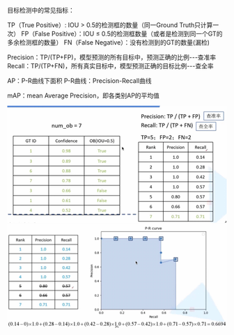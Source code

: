 目标检测中的常见指标：

TP（True Positive）: IOU > 0.5的检测框的数量（同一Ground Truth只计算一次）
FP（False Positive）：IOU ≤ 0.5的检测框数量（或者是检测到同一个GT的多余检测框的数量）
FN（False Negative）：没有检测到的GT的数量(漏检)

Precision：TP/(TP+FP)，模型预测的所有目标中，预测正确的比例---查准率
Recall：TP/(TP+FN)，所有真实目标中，模型预测正确的目标比例---查全率

AP：P-R曲线下面积
P-R曲线：Precision-Recall曲线

mAP：mean Average Precision，即各类别AP的平均值

![img.png](Materials/img1.png)
![img.png](Materials/img2.png)
